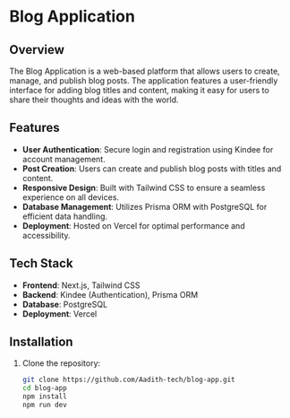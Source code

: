 # Blog Application

## Overview
The Blog Application is a web-based platform that allows users to create, manage, and publish blog posts. The application features a user-friendly interface for adding blog titles and content, making it easy for users to share their thoughts and ideas with the world.

## Features
- **User Authentication**: Secure login and registration using Kindee for account management.
- **Post Creation**: Users can create and publish blog posts with titles and content.
- **Responsive Design**: Built with Tailwind CSS to ensure a seamless experience on all devices.
- **Database Management**: Utilizes Prisma ORM with PostgreSQL for efficient data handling.
- **Deployment**: Hosted on Vercel for optimal performance and accessibility.

## Tech Stack
- **Frontend**: Next.js, Tailwind CSS
- **Backend**: Kindee (Authentication), Prisma ORM
- **Database**: PostgreSQL
- **Deployment**: Vercel

## Installation
1. Clone the repository:
   ```bash
   git clone https://github.com/Aadith-tech/blog-app.git
   cd blog-app
   npm install
   npm run dev
```


